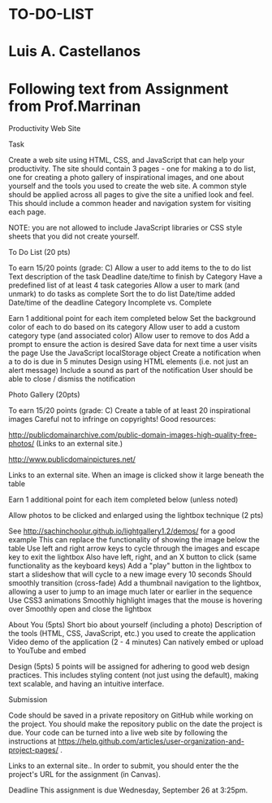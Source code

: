 # TO-DO-LIST

# Luis A. Castellanos 

# Following text from Assignment from Prof.Marrinan

Productivity Web Site

Task

Create a web site using HTML, CSS, and JavaScript that can help your productivity. The site should contain 3 pages - one for making a to do list, one for creating a photo gallery of inspirational images, and one about yourself and the tools you used to create the web site. A common style should be applied across all pages to give the site a unified look and feel. This should include a common header and navigation system for visiting each page.

NOTE: you are not allowed to include JavaScript libraries or CSS style sheets that you did not create yourself.

To Do List (20 pts)

To earn 15/20 points (grade: C)
Allow a user to add items to the to do list
Text description of the task
Deadline date/time to finish by
Category
Have a predefined list of at least 4 task categories
Allow a user to mark (and unmark) to do tasks as complete
Sort the to do list
Date/time added
Date/time of the deadline
Category
Incomplete vs. Complete

Earn 1 additional point for each item completed below
Set the background color of each to do based on its category
Allow user to add a custom category type (and associated color)
Allow user to remove to dos
Add a prompt to ensure the action is desired
Save data for next time a user visits the page
    Use the JavaScript localStorage object
Create a notification when a to do is due in 5 minutes
Design using HTML elements (i.e. not just an alert message)
Include a sound as part of the notification
User should be able to close / dismiss the notification


Photo Gallery (20pts)

To earn 15/20 points (grade: C)
Create a table of at least 20 inspirational images
Careful not to infringe on copyrights!
Good resources:

http://publicdomainarchive.com/public-domain-images-high-quality-free-photos/ (Links to an external site.)

http://www.publicdomainpictures.net/

Links to an external site.
When an image is clicked show it large beneath the table

Earn 1 additional point for each item completed below (unless noted)

Allow photos to be clicked and enlarged using the lightbox technique (2 pts)

See http://sachinchoolur.github.io/lightgallery1.2/demos/ for a good example
	This can replace the functionality of showing the image below the table
Use left and right arrow keys to cycle through the images and escape key to exit the lightbox
Also have left, right, and an X button to click (same functionality as the keyboard keys)
Add a "play" button in the lightbox to start a slideshow that will cycle to a new image every 10 seconds
Should smoothly transition (cross-fade)
Add a thumbnail navigation to the lightbox, allowing a user to jump to an image much later or earlier in the sequence
Use CSS3 animations
Smoothly highlight images that the mouse is hovering over
Smoothly open and close the lightbox


About You (5pts)
Short bio about yourself (including a photo)
Description of the tools (HTML, CSS, JavaScript, etc.) you used to create the application
Video demo of the application (2 - 4 minutes)
Can natively embed or upload to YouTube and embed


Design (5pts)
5 points will be assigned for adhering to good web design practices. This includes styling content (not just using the default), making text scalable, and having an intuitive interface.

Submission

Code should be saved in a private repository on GitHub while working on the project. You should make the repository public on the date the project is due. Your code can be turned into a live web site by following the instructions at https://help.github.com/articles/user-organization-and-project-pages/ . 

Links to an external site.. In order to submit, you should enter the the project's URL for the assignment (in Canvas).
 
Deadline
This assignment is due Wednesday, September 26 at 3:25pm.
